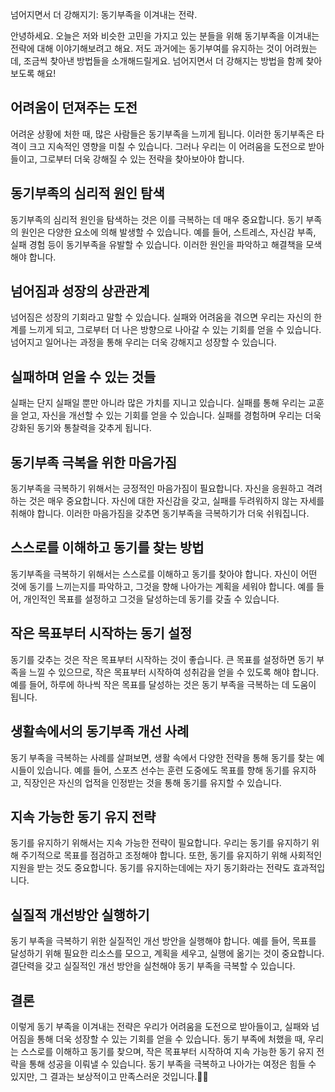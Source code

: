 넘어지면서 더 강해지기: 동기부족을 이겨내는 전략.

안녕하세요. 오늘은 저와 비슷한 고민을 가지고 있는 분들을 위해 동기부족을 이겨내는 전략에 대해 이야기해보려고 해요. 저도 과거에는 동기부여를 유지하는 것이 어려웠는데, 조금씩 찾아낸 방법들을 소개해드릴게요. 넘어지면서 더 강해지는 방법을 함께 찾아보도록 해요!

## 어려움이 던져주는 도전

어려운 상황에 처한 때, 많은 사람들은 동기부족을 느끼게 됩니다. 이러한 동기부족은 타격이 크고 지속적인 영향을 미칠 수 있습니다. 그러나 우리는 이 어려움을 도전으로 받아들이고, 그로부터 더욱 강해질 수 있는 전략을 찾아보아야 합니다.

## 동기부족의 심리적 원인 탐색

동기부족의 심리적 원인을 탐색하는 것은 이를 극복하는 데 매우 중요합니다. 동기 부족의 원인은 다양한 요소에 의해 발생할 수 있습니다. 예를 들어, 스트레스, 자신감 부족, 실패 경험 등이 동기부족을 유발할 수 있습니다. 이러한 원인을 파악하고 해결책을 모색해야 합니다.

## 넘어짐과 성장의 상관관계

넘어짐은 성장의 기회라고 말할 수 있습니다. 실패와 어려움을 겪으면 우리는 자신의 한계를 느끼게 되고, 그로부터 더 나은 방향으로 나아갈 수 있는 기회를 얻을 수 있습니다. 넘어지고 일어나는 과정을 통해 우리는 더욱 강해지고 성장할 수 있습니다.

## 실패하며 얻을 수 있는 것들

실패는 단지 실패일 뿐만 아니라 많은 가치를 지니고 있습니다. 실패를 통해 우리는 교훈을 얻고, 자신을 개선할 수 있는 기회를 얻을 수 있습니다. 실패를 경험하며 우리는 더욱 강화된 동기와 통찰력을 갖추게 됩니다.

## 동기부족 극복을 위한 마음가짐

동기부족을 극복하기 위해서는 긍정적인 마음가짐이 필요합니다. 자신을 응원하고 격려하는 것은 매우 중요합니다. 자신에 대한 자신감을 갖고, 실패를 두려워하지 않는 자세를 취해야 합니다. 이러한 마음가짐을 갖추면 동기부족을 극복하기가 더욱 쉬워집니다.

## 스스로를 이해하고 동기를 찾는 방법

동기부족을 극복하기 위해서는 스스로를 이해하고 동기를 찾아야 합니다. 자신이 어떤 것에 동기를 느끼는지를 파악하고, 그것을 향해 나아가는 계획을 세워야 합니다. 예를 들어, 개인적인 목표를 설정하고 그것을 달성하는데 동기를 갖출 수 있습니다.

## 작은 목표부터 시작하는 동기 설정

동기를 갖추는 것은 작은 목표부터 시작하는 것이 좋습니다. 큰 목표를 설정하면 동기 부족을 느낄 수 있으므로, 작은 목표부터 시작하여 성취감을 얻을 수 있도록 해야 합니다. 예를 들어, 하루에 하나씩 작은 목표를 달성하는 것은 동기 부족을 극복하는 데 도움이 됩니다.

## 생활속에서의 동기부족 개선 사례

동기 부족을 극복하는 사례를 살펴보면, 생활 속에서 다양한 전략을 통해 동기를 찾는 예시들이 있습니다. 예를 들어, 스포츠 선수는 훈련 도중에도 목표를 향해 동기를 유지하고, 직장인은 자신의 업적을 인정받는 것을 통해 동기를 유지할 수 있습니다.

## 지속 가능한 동기 유지 전략

동기를 유지하기 위해서는 지속 가능한 전략이 필요합니다. 우리는 동기를 유지하기 위해 주기적으로 목표를 점검하고 조정해야 합니다. 또한, 동기를 유지하기 위해 사회적인 지원을 받는 것도 중요합니다. 동기를 유지하는데에는 자기 동기화라는 전략도 효과적입니다.

## 실질적 개선방안 실행하기

동기 부족을 극복하기 위한 실질적인 개선 방안을 실행해야 합니다. 예를 들어, 목표를 달성하기 위해 필요한 리소스를 모으고, 계획을 세우고, 실행에 옮기는 것이 중요합니다. 결단력을 갖고 실질적인 개선 방안을 실천해야 동기 부족을 극복할 수 있습니다.

## 결론

이렇게 동기 부족을 이겨내는 전략은 우리가 어려움을 도전으로 받아들이고, 실패와 넘어짐을 통해 더욱 성장할 수 있는 기회를 얻을 수 있습니다. 동기 부족에 처했을 때, 우리는 스스로를 이해하고 동기를 찾으며, 작은 목표부터 시작하여 지속 가능한 동기 유지 전략을 통해 성공을 이뤄낼 수 있습니다. 동기 부족을 극복하고 나아가는 여정은 힘들 수 있지만, 그 결과는 보상적이고 만족스러운 것입니다.🚀💪
